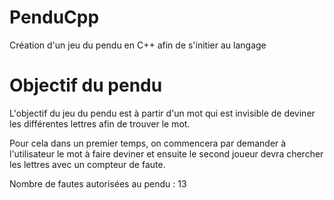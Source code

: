 # PenduCpp
Création d'un jeu du pendu en C++ afin de s'initier au langage

# Objectif du pendu
L'objectif du jeu du pendu est à partir d'un mot qui est invisible de deviner les différentes lettres afin de trouver le mot.

Pour cela dans un premier temps, on commencera par demander à l'utilisateur le mot à faire deviner et ensuite le second joueur devra chercher les lettres avec un compteur de faute.

Nombre de fautes autorisées au pendu : 13